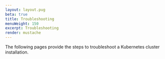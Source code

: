 ```yaml
---
layout: layout.pug
beta: true
title: Troubleshooting
menuWeight: 150
excerpt: Troubleshooting
render: mustache
---
```


The following pages provide the steps to troubleshoot a Kubernetes cluster installation.
